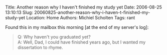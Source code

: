 Title: Another reason why I haven't finished my study yet
Date: 2006-08-25 13:10:13
Slug: 20060825-another-reason-why-i-haven-t-finished-my-study-yet
Location: Home
Authors: Michiel Scholten
Tags: rant

<p>Found this in my mailbox this morning [at the end of my server's log]:</p>

<blockquote><p class="quote">Q: Why haven't you graduated yet?<br />
A: Well, Dad, I could have finished years ago, but I wanted my dissertation to rhyme.</p></blockquote>
